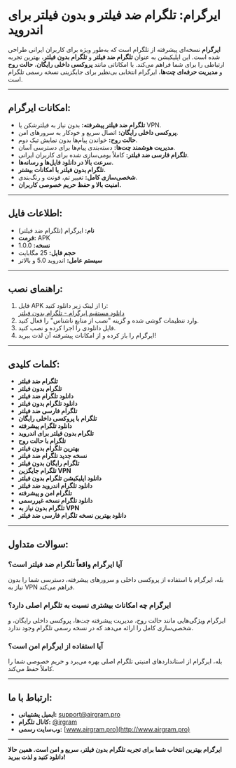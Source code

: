 # ایرگرام: تلگرام ضد فیلتر و بدون فیلتر برای اندروید

**ایرگرام** نسخه‌ای پیشرفته از تلگرام است که به‌طور ویژه برای کاربران ایرانی طراحی شده است. این اپلیکیشن به عنوان **تلگرام ضد فیلتر** و **تلگرام بدون فیلتر**، بهترین تجربه ارتباطی را برای شما فراهم می‌کند. با امکاناتی مانند **پروکسی داخلی رایگان**، **حالت روح** و **مدیریت حرفه‌ای چت‌ها**، ایرگرام انتخابی بی‌نظیر برای جایگزینی نسخه رسمی تلگرام است.

---

## امکانات ایرگرام:
- **تلگرام ضد فیلتر پیشرفته:** بدون نیاز به فیلترشکن یا VPN.
- **پروکسی داخلی رایگان:** اتصال سریع و خودکار به سرورهای امن.
- **حالت روح:** خواندن پیام‌ها بدون نمایش تیک دوم.
- **مدیریت هوشمند چت‌ها:** دسته‌بندی پیام‌ها برای دسترسی آسان.
- **تلگرام فارسی ضد فیلتر:** کاملاً بومی‌سازی شده برای کاربران ایرانی.
- **سرعت بالا در دانلود فایل‌ها و رسانه‌ها.**
- **تلگرام بدون فیلتر با امکانات بیشتر.**
- **شخصی‌سازی کامل:** تغییر تم، فونت و رنگ‌بندی.
- **امنیت بالا و حفظ حریم خصوصی کاربران.**

---

## اطلاعات فایل:
- **نام:** ایرگرام (تلگرام ضد فیلتر)  
- **فرمت:** APK  
- **نسخه:** 1.0.0  
- **حجم فایل:** 25 مگابایت  
- **سیستم عامل:** اندروید 5.0 و بالاتر  

---

## راهنمای نصب:
1. فایل APK را از لینک زیر دانلود کنید:  
   [دانلود مستقیم ایرگرام - تلگرام بدون فیلتر](https://github.com/telegram2025/telegram-no-filter/releases/download/V11.2.3/airgram-new.apk)  
2. وارد تنظیمات گوشی شده و گزینه "نصب از منابع ناشناس" را فعال کنید.  
3. فایل دانلودی را اجرا کرده و نصب کنید.  
4. ایرگرام را باز کرده و از امکانات پیشرفته آن لذت ببرید!  

---

## کلمات کلیدی:  
- **تلگرام ضد فیلتر**  
- **تلگرام بدون فیلتر**  
- **دانلود تلگرام ضد فیلتر**  
- **دانلود تلگرام بدون فیلتر**  
- **تلگرام فارسی ضد فیلتر**  
- **تلگرام با پروکسی داخلی رایگان**  
- **دانلود تلگرام پیشرفته**  
- **تلگرام بدون فیلتر برای اندروید**  
- **تلگرام با حالت روح**  
- **بهترین تلگرام بدون فیلتر**  
- **نسخه جدید تلگرام ضد فیلتر**  
- **تلگرام رایگان بدون فیلتر**  
- **تلگرام جایگزین VPN**  
- **دانلود اپلیکیشن تلگرام بدون فیلتر**  
- **دانلود تلگرام اندروید ضد فیلتر**  
- **تلگرام امن و پیشرفته**  
- **دانلود تلگرام نسخه غیررسمی**  
- **تلگرام بدون نیاز به VPN**  
- **دانلود بهترین نسخه تلگرام فارسی ضد فیلتر**  

---

## سوالات متداول:
### آیا ایرگرام واقعاً تلگرام ضد فیلتر است؟  
بله، ایرگرام با استفاده از پروکسی داخلی و سرورهای پیشرفته، دسترسی شما را بدون نیاز به VPN فراهم می‌کند.

### ایرگرام چه امکانات بیشتری نسبت به تلگرام اصلی دارد؟  
ایرگرام ویژگی‌هایی مانند حالت روح، مدیریت پیشرفته چت‌ها، پروکسی داخلی رایگان، و شخصی‌سازی کامل را ارائه می‌دهد که در نسخه رسمی تلگرام وجود ندارد.

### آیا استفاده از ایرگرام امن است؟  
بله، ایرگرام از استانداردهای امنیتی تلگرام اصلی بهره می‌برد و حریم خصوصی شما را کاملاً حفظ می‌کند.

---

## ارتباط با ما:
- **ایمیل پشتیبانی:** support@airgram.pro  
- **کانال تلگرام:** [@irgram](https://t.me/air_gram)  
- **وب‌سایت رسمی:** [www.airgram.pro](http://www.airgram.pro)  

---

**ایرگرام بهترین انتخاب شما برای تجربه تلگرام بدون فیلتر، سریع و امن است. همین حالا دانلود کنید و لذت ببرید!**

